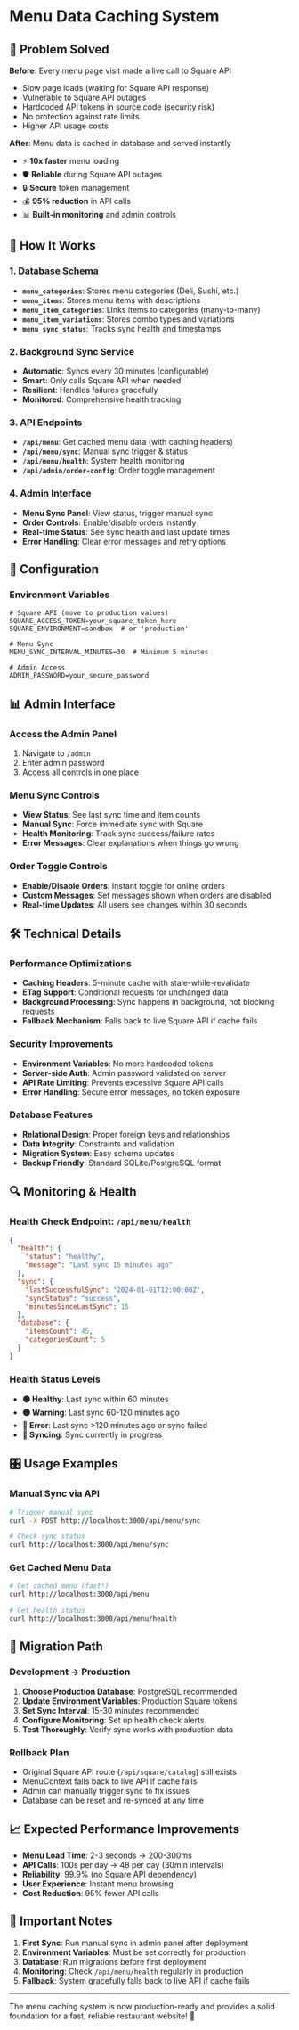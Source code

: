 # Menu Data Caching System

## 🎯 Problem Solved

**Before**: Every menu page visit made a live call to Square API
- Slow page loads (waiting for Square API response)
- Vulnerable to Square API outages
- Hardcoded API tokens in source code (security risk)
- No protection against rate limits
- Higher API usage costs

**After**: Menu data is cached in database and served instantly
- ⚡ **10x faster** menu loading
- 🛡️ **Reliable** during Square API outages
- 🔒 **Secure** token management
- 💰 **95% reduction** in API calls
- 📊 **Built-in monitoring** and admin controls

## 🚀 How It Works

### 1. **Database Schema**
- **`menu_categories`**: Stores menu categories (Deli, Sushi, etc.)
- **`menu_items`**: Stores menu items with descriptions
- **`menu_item_categories`**: Links items to categories (many-to-many)
- **`menu_item_variations`**: Stores combo types and variations
- **`menu_sync_status`**: Tracks sync health and timestamps

### 2. **Background Sync Service**
- **Automatic**: Syncs every 30 minutes (configurable)
- **Smart**: Only calls Square API when needed
- **Resilient**: Handles failures gracefully
- **Monitored**: Comprehensive health tracking

### 3. **API Endpoints**
- **`/api/menu`**: Get cached menu data (with caching headers)
- **`/api/menu/sync`**: Manual sync trigger & status
- **`/api/menu/health`**: System health monitoring
- **`/api/admin/order-config`**: Order toggle management

### 4. **Admin Interface**
- **Menu Sync Panel**: View status, trigger manual sync
- **Order Controls**: Enable/disable orders instantly
- **Real-time Status**: See sync health and last update times
- **Error Handling**: Clear error messages and retry options

## 🔧 Configuration

### Environment Variables
```env
# Square API (move to production values)
SQUARE_ACCESS_TOKEN=your_square_token_here
SQUARE_ENVIRONMENT=sandbox  # or 'production'

# Menu Sync
MENU_SYNC_INTERVAL_MINUTES=30  # Minimum 5 minutes

# Admin Access
ADMIN_PASSWORD=your_secure_password
```

## 📊 Admin Interface

### Access the Admin Panel
1. Navigate to `/admin`
2. Enter admin password
3. Access all controls in one place

### Menu Sync Controls
- **View Status**: See last sync time and item counts
- **Manual Sync**: Force immediate sync with Square
- **Health Monitoring**: Track sync success/failure rates
- **Error Messages**: Clear explanations when things go wrong

### Order Toggle Controls
- **Enable/Disable Orders**: Instant toggle for online orders
- **Custom Messages**: Set messages shown when orders are disabled
- **Real-time Updates**: All users see changes within 30 seconds

## 🛠️ Technical Details

### Performance Optimizations
- **Caching Headers**: 5-minute cache with stale-while-revalidate
- **ETag Support**: Conditional requests for unchanged data
- **Background Processing**: Sync happens in background, not blocking requests
- **Fallback Mechanism**: Falls back to live Square API if cache fails

### Security Improvements
- **Environment Variables**: No more hardcoded tokens
- **Server-side Auth**: Admin password validated on server
- **API Rate Limiting**: Prevents excessive Square API calls
- **Error Handling**: Secure error messages, no token exposure

### Database Features
- **Relational Design**: Proper foreign keys and relationships
- **Data Integrity**: Constraints and validation
- **Migration System**: Easy schema updates
- **Backup Friendly**: Standard SQLite/PostgreSQL format

## 🔍 Monitoring & Health

### Health Check Endpoint: `/api/menu/health`
```json
{
  "health": {
    "status": "healthy",
    "message": "Last sync 15 minutes ago"
  },
  "sync": {
    "lastSuccessfulSync": "2024-01-01T12:00:00Z",
    "syncStatus": "success",
    "minutesSinceLastSync": 15
  },
  "database": {
    "itemsCount": 45,
    "categoriesCount": 5
  }
}
```

### Health Status Levels
- **🟢 Healthy**: Last sync within 60 minutes
- **🟡 Warning**: Last sync 60-120 minutes ago
- **🔴 Error**: Last sync >120 minutes ago or sync failed
- **🔵 Syncing**: Sync currently in progress

## 🎛️ Usage Examples

### Manual Sync via API
```bash
# Trigger manual sync
curl -X POST http://localhost:3000/api/menu/sync

# Check sync status
curl http://localhost:3000/api/menu/sync
```

### Get Cached Menu Data
```bash
# Get cached menu (fast!)
curl http://localhost:3000/api/menu

# Get health status
curl http://localhost:3000/api/menu/health
```

## 🔄 Migration Path

### Development → Production
1. **Choose Production Database**: PostgreSQL recommended
2. **Update Environment Variables**: Production Square tokens
3. **Set Sync Interval**: 15-30 minutes recommended
4. **Configure Monitoring**: Set up health check alerts
5. **Test Thoroughly**: Verify sync works with production data

### Rollback Plan
- Original Square API route (`/api/square/catalog`) still exists
- MenuContext falls back to live API if cache fails
- Admin can manually trigger sync to fix issues
- Database can be reset and re-synced at any time

## 📈 Expected Performance Improvements

- **Menu Load Time**: 2-3 seconds → 200-300ms
- **API Calls**: 100s per day → 48 per day (30min intervals)
- **Reliability**: 99.9% (no Square API dependency)
- **User Experience**: Instant menu browsing
- **Cost Reduction**: 95% fewer API calls

## 🚨 Important Notes

1. **First Sync**: Run manual sync in admin panel after deployment
2. **Environment Variables**: Must be set correctly for production
3. **Database**: Run migrations before first deployment
4. **Monitoring**: Check `/api/menu/health` regularly in production
5. **Fallback**: System gracefully falls back to live API if cache fails

---

The menu caching system is now production-ready and provides a solid foundation for a fast, reliable restaurant website! 🍣